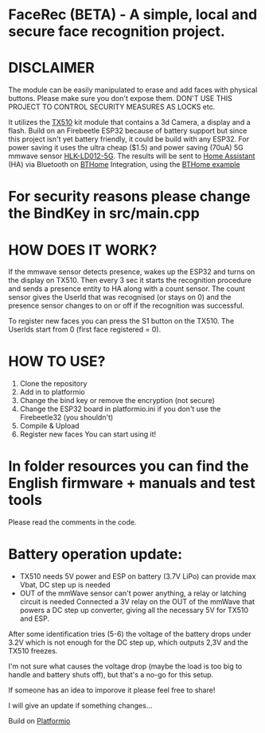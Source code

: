 # FaceRec (BETA) - A simple, local and secure face recognition project.

# DISCLAIMER
The module can be easily manipulated to erase and add faces with physical buttons. Please make sure you don't expose them.
DON'T USE THIS PROJECT TO CONTROL SECURITY MEASURES AS LOCKS etc.

It utilizes the [TX510](https://www.hlktech.net/index.php?id=1077&cateid=761) kit module that contains a 3d Camera, a display and a flash.
Build on an Firebeetle ESP32 because of battery support but since this project isn't yet battery friendly, it could be build with any ESP32.
For power saving it uses the ultra cheap ($1.5) and power saving (70uA) 5G mmwave sensor [HLK-LD012-5G](https://hlktech.net/index.php?id=451).
The results will be sent to [Home Assistant](https://www.home-assistant.io/) (HA) via Bluetooth on [BTHome](https://bthome.io/) Integration, using the [BTHome example](https://github.com/Chreece/BTHomeV2-ESP32-example)

# For security reasons please change the BindKey in src/main.cpp

# HOW DOES IT WORK?
If the mmwave sensor detects presence, wakes up the ESP32 and turns on the display on TX510.
Then every 3 sec it starts the recognition procedure and sends a presence entity to HA along with a count sensor.
The count sensor gives the UserId that was recognised (or stays on 0) and the presence sensor changes to on or off if the recognition was successful.

To register new faces you can press the S1 button on the TX510. The UserIds start from 0 (first face registered = 0).

# HOW TO USE?
1) Clone the repository
2) Add in to platformio
3) Change the bind key or remove the encryption (not secure)
4) Change the ESP32 board in platformio.ini if you don't use the Firebeetle32 (you shouldn't)
5) Compile & Upload
6) Register new faces
You can start using it!

# In folder resources you can find the English firmware + manuals and test tools
Please read the comments in the code.

# Battery operation update:
* TX510 needs 5V power and ESP on battery (3.7V LiPo) can provide max Vbat, DC step up is needed
* OUT of the mmWave sensor can't power anything, a relay or latching circuit is needed
Connected a 3V relay on the OUT of the mmWave that powers a DC step up converter, giving all the necessary 5V for TX510 and ESP.

After some identification tries (5-6) the voltage of the battery drops under 3.2V which is not enough for the DC step up, which outputs 2,3V and the TX510 freezes.

I'm not sure what causes the voltage drop (maybe the load is too big to handle and battery shuts off), but that's a no-go for this setup.

If someone has an idea to imporove it please feel free to share!

I will give an update if something changes...

Build on [Platformio](https://platformio.org/)
